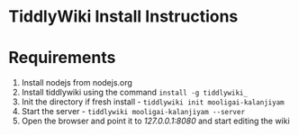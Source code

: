 TiddlyWiki Install Instructions
===============================

# Requirements

1. Install nodejs from nodejs.org
2. Install tiddlywiki using the command 
    `install -g tiddlywiki_`
3. Init the directory if fresh install - `tiddlywiki init mooligai-kalanjiyam`
4. Start the server - `tiddlywiki mooligai-kalanjiyam --server `
5. Open the browser and point it to _127.0.0.1:8080_ and start editing the wiki